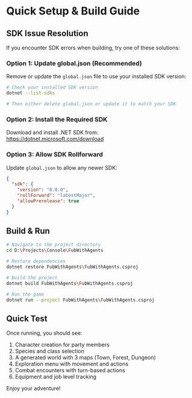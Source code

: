 ﻿# Quick Setup & Build Guide

## SDK Issue Resolution

If you encounter SDK errors when building, try one of these solutions:

### Option 1: Update global.json (Recommended)
Remove or update the `global.json` file to use your installed SDK version:

```bash
# Check your installed SDK version
dotnet --list-sdks

# Then either delete global.json or update it to match your SDK
```

### Option 2: Install the Required SDK
Download and install .NET SDK from:
https://dotnet.microsoft.com/download

### Option 3: Allow SDK Rollforward
Update `global.json` to allow any newer SDK:

```json
{
  "sdk": {
    "version": "8.0.0",
    "rollForward": "latestMajor",
    "allowPrerelease": true
  }
}
```

## Build & Run

```bash
# Navigate to the project directory
cd D:\Projects\Console\FubWithAgents

# Restore dependencies
dotnet restore FubWithAgents\FubWithAgents.csproj

# Build the project
dotnet build FubWithAgents\FubWithAgents.csproj

# Run the game
dotnet run --project FubWithAgents\FubWithAgents.csproj
```

## Quick Test

Once running, you should see:
1. Character creation for party members
2. Species and class selection
3. A generated world with 3 maps (Town, Forest, Dungeon)
4. Exploration menu with movement and actions
5. Combat encounters with turn-based actions
6. Equipment and job level tracking

Enjoy your adventure!

